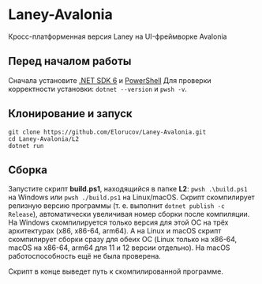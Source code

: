 # Laney-Avalonia
Кросс-платформенная версия Laney на UI-фреймворке Avalonia

## Перед началом работы
Сначала установите [.NET SDK 6](https://dotnet.microsoft.com/en-us/download/dotnet/6.0) и [PowerShell](https://docs.microsoft.com/en-us/powershell/scripting/install/installing-powershell)
Для проверки корректности установки: `dotnet --version` и `pwsh -v`.

## Клонирование и запуск
```
git clone https://github.com/Elorucov/Laney-Avalonia.git
cd Laney-Avalonia/L2
dotnet run
```

## Сборка
Запустите скрипт **build.ps1**, находящийся в папке **L2**: `pwsh .\build.ps1` на Windows или `pwsh ./build.ps1` на Linux/macOS.
Скрипт скомпилирует релизную версию программы (т. е. выполнит `dotnet publish -c Release`), автоматически увеличивая номер сборки после компиляции. На Windows скомпилируется только версия для этой ОС на трёх архитектурах (x86, x86-64, arm64).
А на Linux и macOS скрипт скомпилирует сборки сразу для обеих ОС (Linux только на x86-64, macOS на x86-64, arm64 для 11 и 12 версии отдельно). На macOS работоспособность ещё не была проверена. 

Скрипт в конце выведет путь к скомпилированной программе.
